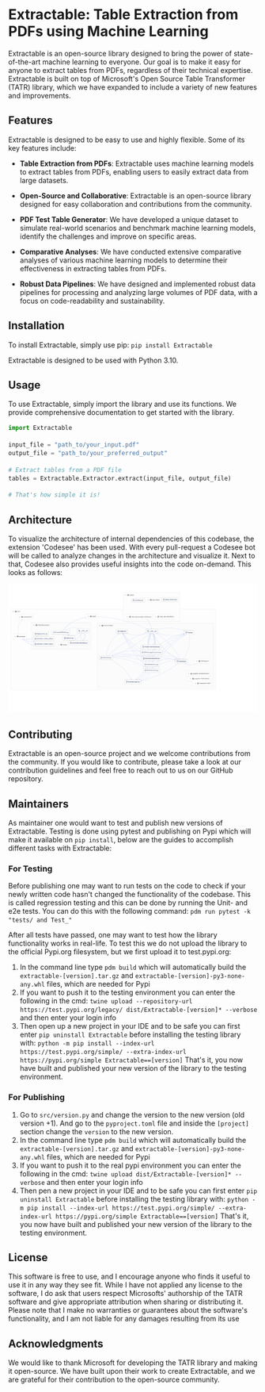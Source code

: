 # Extractable: Table Extraction from PDFs using Machine Learning

Extractable is an open-source library designed to bring the power of state-of-the-art machine learning to everyone. Our goal is to make it easy for anyone to extract tables from PDFs, regardless of their technical expertise. Extractable is built on top of Microsoft's Open Source Table Transformer (TATR) library, which we have expanded to include a variety of new features and improvements.

## Features

Extractable is designed to be easy to use and highly flexible. Some of its key features include:

- **Table Extraction from PDFs**: Extractable uses machine learning models to extract tables from PDFs, enabling users to easily extract data from large datasets.

- **Open-Source and Collaborative**: Extractable is an open-source library designed for easy collaboration and contributions from the community.

- **PDF Test Table Generator**: We have developed a unique dataset to simulate real-world scenarios and benchmark machine learning models, identify the challenges and improve on specific areas. 

- **Comparative Analyses**: We have conducted extensive comparative analyses of various machine learning models to determine their effectiveness in extracting tables from PDFs.

- **Robust Data Pipelines**: We have designed and implemented robust data pipelines for processing and analyzing large volumes of PDF data, with a focus on code-readability and sustainability.

## Installation

To install Extractable, simply use pip:
```pip install Extractable```

Extractable is designed to be used with Python 3.10.

## Usage

To use Extractable, simply import the library and use its functions. We provide comprehensive documentation to get started with the library.

```python
import Extractable

input_file = "path_to/your_input.pdf"
output_file = "path_to/your_preferred_output"

# Extract tables from a PDF file
tables = Extractable.Extractor.extract(input_file, output_file)

# That's how simple it is!
```

## Architecture
To visualize the architecture of internal dependencies of this codebase, the extension 'Codesee' has been used. 
With every pull-request a Codesee bot will be called to analyze changes in the architecture and visualize it. Next to that, Codesee also provides useful insights into the code on-demand. This looks as follows:

![Code and dependency Architecture of the codebase](Extractable_Architecture_3_10_2023.png)

## Contributing
Extractable is an open-source project and we welcome contributions from the community. If you would like to contribute, please take a look at our contribution guidelines and feel free to reach out to us on our GitHub repository.

## Maintainers
As maintainer one would want to test and publish new versions of Extractable. Testing is done using pytest and publishing on Pypi which will make it available on
```pip install```, below are the guides to accomplish different tasks with Extractable:

### For Testing
Before publishing one may want to run tests on the code to check if your newly written code hasn't changed the functionality of the codebase. 
This is called regression testing and this can be done by running the Unit- and e2e tests. You can do this with the following command:
```pdm run pytest -k "tests/ and Test_"```

After all tests have passed, one may want to test how the library functionality works in real-life. To test this we do not upload the library to the official Pypi.org filesystem, but we first upload it to test.pypi.org:

1. In the command line type ```pdm build``` which will automatically build the ```extractable-[version].tar.gz``` and ```extractable-[version]-py3-none-any.whl``` files, which are needed for Pypi
2. If you want to push it to the testing environment you can enter the following in the cmd: ```twine upload --repository-url https://test.pypi.org/legacy/ dist/Extractable-[version]* --verbose``` and then enter your login info
3. Then open up a new project in your IDE and to be safe you can first enter ```pip uninstall Extractable``` before installing the testing library with: ```python -m pip install --index-url https://test.pypi.org/simple/ --extra-index-url https://pypi.org/simple Extractable==[version]```
That's it, you now have built and published your new version of the library to the testing environment.


### For Publishing
1. Go to ```src/version.py``` and change the version to the new version (old version +1). And go to the ```pyproject.toml``` file and  inside the ```[project]``` section change the ```version``` to the new version.
2. In the command line type ```pdm build``` which will automatically build the ```extractable-[version].tar.gz``` and ```extractable-[version]-py3-none-any.whl``` files, which are needed for Pypi
3. If you want to push it to the real pypi environment you can enter the following in the cmd: ```twine upload dist/Extractable-[version]* --verbose``` and then enter your login info
4. Then pen a new project in your IDE and to be safe you can first enter ```pip uninstall Extractable``` before installing the testing library with: ```python -m pip install --index-url https://test.pypi.org/simple/ --extra-index-url https://pypi.org/simple Extractable==[version]```
That's it, you now have built and published your new version of the library to the testing environment.


## License
This software is free to use, and I encourage anyone who finds it useful to use it in any way they see fit. While I have not applied any license to the software, I do ask that users respect Microsofts' authorship of the TATR software and give appropriate attribution when sharing or distributing it. Please note that I make no warranties or guarantees about the software's functionality, and I am not liable for any damages resulting from its use

## Acknowledgments
We would like to thank Microsoft for developing the TATR library and making it open-source. We have built upon their work to create Extractable, and we are grateful for their contribution to the open-source community.

